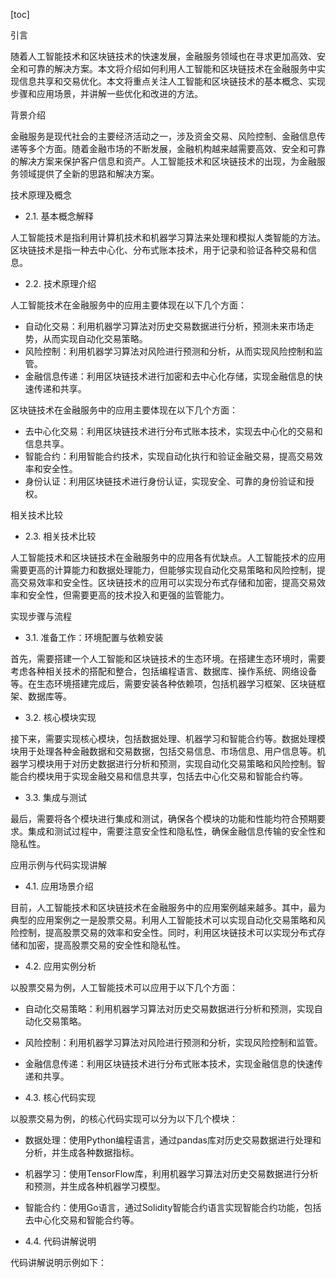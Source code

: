 
[toc]                    
                
                
引言

随着人工智能技术和区块链技术的快速发展，金融服务领域也在寻求更加高效、安全和可靠的解决方案。本文将介绍如何利用人工智能和区块链技术在金融服务中实现信息共享和交易优化。本文将重点关注人工智能和区块链技术的基本概念、实现步骤和应用场景，并讲解一些优化和改进的方法。

背景介绍

金融服务是现代社会的主要经济活动之一，涉及资金交易、风险控制、金融信息传递等多个方面。随着金融市场的不断发展，金融机构越来越需要高效、安全和可靠的解决方案来保护客户信息和资产。人工智能技术和区块链技术的出现，为金融服务领域提供了全新的思路和解决方案。

技术原理及概念

- 2.1. 基本概念解释

人工智能技术是指利用计算机技术和机器学习算法来处理和模拟人类智能的方法。区块链技术是指一种去中心化、分布式账本技术，用于记录和验证各种交易和信息。

- 2.2. 技术原理介绍

人工智能技术在金融服务中的应用主要体现在以下几个方面：

- 自动化交易：利用机器学习算法对历史交易数据进行分析，预测未来市场走势，从而实现自动化交易策略。
- 风险控制：利用机器学习算法对风险进行预测和分析，从而实现风险控制和监管。
- 金融信息传递：利用区块链技术进行加密和去中心化存储，实现金融信息的快速传递和共享。

区块链技术在金融服务中的应用主要体现在以下几个方面：

- 去中心化交易：利用区块链技术进行分布式账本技术，实现去中心化的交易和信息共享。
- 智能合约：利用智能合约技术，实现自动化执行和验证金融交易，提高交易效率和安全性。
- 身份认证：利用区块链技术进行身份认证，实现安全、可靠的身份验证和授权。

相关技术比较

- 2.3. 相关技术比较

人工智能技术和区块链技术在金融服务中的应用各有优缺点。人工智能技术的应用需要更高的计算能力和数据处理能力，但能够实现自动化交易策略和风险控制，提高交易效率和安全性。区块链技术的应用可以实现分布式存储和加密，提高交易效率和安全性，但需要更高的技术投入和更强的监管能力。

实现步骤与流程

- 3.1. 准备工作：环境配置与依赖安装

首先，需要搭建一个人工智能和区块链技术的生态环境。在搭建生态环境时，需要考虑各种相关技术的搭配和整合，包括编程语言、数据库、操作系统、网络设备等。在生态环境搭建完成后，需要安装各种依赖项，包括机器学习框架、区块链框架、数据库等。

- 3.2. 核心模块实现

接下来，需要实现核心模块，包括数据处理、机器学习和智能合约等。数据处理模块用于处理各种金融数据和交易数据，包括交易信息、市场信息、用户信息等。机器学习模块用于对历史数据进行分析和预测，实现自动化交易策略和风险控制。智能合约模块用于实现金融交易和信息共享，包括去中心化交易和智能合约等。

- 3.3. 集成与测试

最后，需要将各个模块进行集成和测试，确保各个模块的功能和性能均符合预期要求。集成和测试过程中，需要注意安全性和隐私性，确保金融信息传输的安全性和隐私性。

应用示例与代码实现讲解

- 4.1. 应用场景介绍

目前，人工智能技术和区块链技术在金融服务中的应用案例越来越多。其中，最为典型的应用案例之一是股票交易。利用人工智能技术可以实现自动化交易策略和风险控制，提高股票交易的效率和安全性。同时，利用区块链技术可以实现分布式存储和加密，提高股票交易的安全性和隐私性。

- 4.2. 应用实例分析

以股票交易为例，人工智能技术可以应用于以下几个方面：

- 自动化交易策略：利用机器学习算法对历史交易数据进行分析和预测，实现自动化交易策略。
- 风险控制：利用机器学习算法对风险进行预测和分析，实现风险控制和监管。
- 金融信息传递：利用区块链技术进行分布式账本技术，实现金融信息的快速传递和共享。

- 4.3. 核心代码实现

以股票交易为例，的核心代码实现可以分为以下几个模块：

- 数据处理：使用Python编程语言，通过pandas库对历史交易数据进行处理和分析，并生成各种数据指标。
- 机器学习：使用TensorFlow库，利用机器学习算法对历史交易数据进行分析和预测，并生成各种机器学习模型。
- 智能合约：使用Go语言，通过Solidity智能合约语言实现智能合约功能，包括去中心化交易和智能合约等。

- 4.4. 代码讲解说明

代码讲解说明示例如下：

